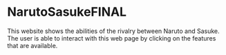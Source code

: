 # NarutoSasukeFINAL
This website shows the abilities of the rivalry between Naruto and Sasuke. The user is able to interact with this web page by clicking on the features that are available. 
